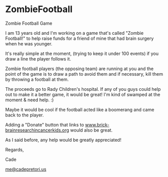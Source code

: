ZombieFootball
==============

Zombie Football Game

I am 13 years old and I'm working on a game that's called "Zombie Football!" to help raise funds for a friend of mine that had brain surgery when he was younger.

It's really simple at the moment, (trying to keep it under 100 events) if you draw a line the player follows it.

Zombie football players (the opposing team) are running at you and the point of the game is to draw a path to avoid them and if necessary, kill them by throwing a football at them.

The proceeds go to Rady Children's hospital. If any of you guys could help out to make it a better game, it would be great! I'm kind of swamped at the moment & need help. :)

Maybe it would be cool if the football acted like a boomerang and came back to the player.

Adding a "Donate" button that links to www.brick-brainresearchincancerkids.org would also be great.

As I said before, any help would be greatly appreciated!

Regards,

Cade

me@cadepretori.us
